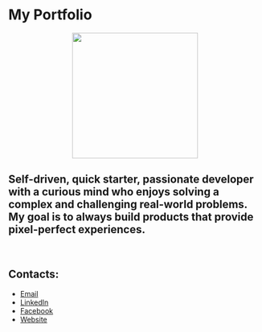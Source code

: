 # My Portfolio 

<p align="center">
<img src="https://avatars.githubusercontent.com/u/24706805?v=4" alt="" width="250px" width="250px"/>
</p>

## Self-driven, quick starter, passionate developer with a curious mind who enjoys solving a complex and challenging real-world problems. My goal is to always build products that provide pixel-perfect experiences.

<br />

## Contacts:
- [Email](ameen.jalolov@gmail.com)
- [LinkedIn](https://www.linkedin.com/in/muhammad-amin-jalolov-60b83a187/)
- [Facebook](https://www.facebook.com/muhammadamin.jalolov/)
- [Website](https://www.aminjalolov.com/)
<br /><br />
